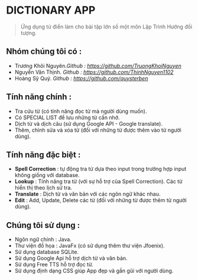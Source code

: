 # DICTIONARY APP

> Ứng dụng từ điển làm cho bài tập lớn số một môn Lập Trình Hướng đối tượng.
## Nhóm chúng tôi có :
  - Trương Khôi Nguyên.*Github : https://github.com/TruongKhoiNguyen*
  - Nguyễn Văn Thịnh. *Github : https://github.com/ThinhNguyen1102*
  - Hoàng Sỹ Quý. *Github : https://github.com/quysterben*

## Tính năng chính : 
  - Tra cứu từ (có tính năng đọc từ mà người dùng muốn).
  - Có SPECIAL LIST để lưu những từ cần nhớ.
  - Dịch từ và dịch câu (sử dụng Google API - Google translate).
  - Thêm, chỉnh sửa và xóa từ (đối với những từ được thêm vào từ người dùng).

## Tính năng đặc biệt :
  - **Spell Correction** : tự động tra từ dựa theo input trong trường hợp input không giống với database.
  - **Lookup** : Tính năng tra từ (với sự hỗ trợ của Spell Correction). Các từ hiển thị theo lịch sử tra.
  - **Translate** : Dịch từ và văn bản với các ngôn ngữ khác nhau.
  - **Edit** : Add, Update, Delete các từ (đối với những từ được thêm từ người dùng).

## Chúng tôi sử dụng :
  - Ngôn ngữ chính : Java.
  - Thư viện đồ họa : JavaFx (có sử dụng thêm thư viện Jfoenix).
  - Sử dụng database SQLite.
  - Sử dụng Google Api hỗ trợ dịch từ và văn bản.
  - Sử dụng Free TTS hỗ trợ đọc từ.
  - Sử dụng định dạng CSS giúp App đẹp và gần gũi với người dùng.

